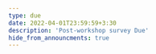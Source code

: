 ```yaml
---
type: due
date: 2022-04-01T23:59:59+3:30
description: 'Post-workshop survey Due'
hide_from_announcments: true
---
```

